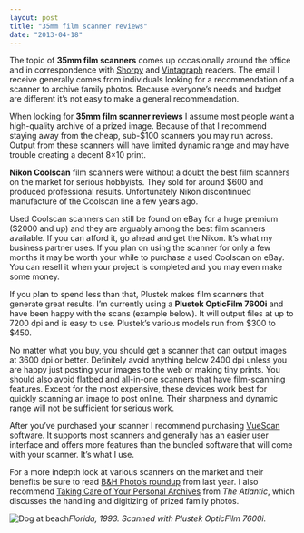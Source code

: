 ```yaml
---
layout: post
title: "35mm film scanner reviews"
date: "2013-04-18"
---
```


The topic of **35mm film scanners** comes up occasionally around the office and in correspondence with [Shorpy](http://shorpy.com/) and [Vintagraph](http://vintagraph.com/) readers. The email I receive generally comes from individuals looking for a recommendation of a scanner to archive family photos. Because everyone’s needs and budget are different it’s not easy to make a general recommendation.

When looking for **35mm film scanner reviews** I assume most people want a high-quality archive of a prized image. Because of that I recommend staying away from the cheap, sub-$100 scanners you may run across. Output from these scanners will have limited dynamic range and may have trouble creating a decent 8×10 print.

**Nikon Coolscan** film scanners were without a doubt the best film scanners on the market for serious hobbyists. They sold for around $600 and produced professional results. Unfortunately Nikon discontinued manufacture of the Coolscan line a few years ago.

Used Coolscan scanners can still be found on eBay for a huge premium ($2000 and up) and they are arguably among the best film scanners available. If you can afford it, go ahead and get the Nikon. It’s what my business partner uses. If you plan on using the scanner for only a few months it may be worth your while to purchase a used Coolscan on eBay. You can resell it when your project is completed and you may even make some money.

If you plan to spend less than that, Plustek makes film scanners that generate great results. I’m currently using a **Plustek OpticFilm 7600i** and have been happy with the scans (example below). It will output files at up to 7200 dpi and is easy to use. Plustek’s various models run from $300 to $450.

No matter what you buy, you should get a scanner that can output images at 3600 dpi or better. Definitely avoid anything below 2400 dpi unless you are happy just posting your images to the web or making tiny prints. You should also avoid flatbed and all-in-one scanners that have film-scanning features. Except for the most expensive, these devices work best for quickly scanning an image to post online. Their sharpness and dynamic range will not be sufficient for serious work.

After you’ve purchased your scanner I recommend purchasing [VueScan](http://www.hamrick.com/) software. It supports most scanners and generally has an easier user interface and offers more features than the bundled software that will come with your scanner. It’s what I use.

For a more indepth look at various scanners on the market and their benefits be sure to read [B&H Photo’s roundup](http://www.bhphotovideo.com/indepth/photography/hands-reviews/35mm-film-scanner-roundup) from last year. I also recommend [Taking Care of Your Personal Archives](http://www.theatlantic.com/technology/archive/2010/11/taking-care-of-your-personal-archives/66425/) from _The Atlantic_, which discusses the handling and digitizing of prized family photos.

![Dog at beach](images/800-0010.jpg)_Florida, 1993. Scanned with Plustek OpticFilm 7600i._
